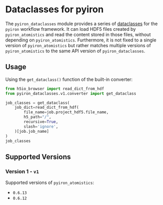 # Dataclasses for pyiron
The `pyiron_dataclasses` module provides a series of [dataclasses](https://docs.python.org/3/library/dataclasses.html) 
for the `pyiron` workflow framework. It can load HDF5 files created by `pyiron_atomistics` and read the content stored 
in those files, without depending on `pyiron_atomistics`. Furthermore, it is not fixed to a single version of 
`pyiron_atomistics` but rather matches multiple versions of `pyiron_atomistics` to the same API version of 
`pyiron_dataclasses`. 

## Usage 
Using the `get_dataclass()` function of the built-in converter:
```python
from h5io_browser import read_dict_from_hdf
from pyiron_dataclasses.v1.converter import get_dataclass

job_classes = get_dataclass(
    job_dict=read_dict_from_hdf(
        file_name=job.project_hdf5.file_name,
        h5_path="/",
        recursive=True,
        slash='ignore',
    )[job.job_name]
)
job_classes
```

## Supported Versions 
### Version 1 - `v1`
Supported versions of `pyiron_atomistics`:
* `0.6.13`
* `0.6.12`
